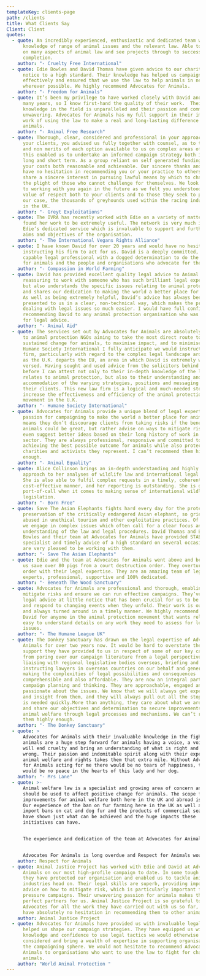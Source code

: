 ```yaml
---
templateKey: clients-page
path: /clients
title: What Clients Say
Client: Client
quotes:
  - quote: An incredibly experienced, enthusiastic and dedicated team with advanced
      knowledge of range of animal issues and the relevant law. Able to advise
      on many aspects of animal law and see projects through to successful
      completion.
    author: "- Cruelty Free International"
  - quote: Edie Bowles and David Thomas have given advice to our charity at short
      notice to a high standard. Their knowledge has helped us campaign
      effectively and ensured that we use the law to help animals in need
      wherever possible. We highly recommend Advocates for Animals.
    author: "- Freedom for Animals"
  - quote: It’s been my privilege to have worked closely with David and Edie for
      many years, so I know first-hand the quality of their work.  Their
      knowledge in the field is unparalleled and their passion and commitment
      unwavering. Advocates for Animals has my full support in their important
      work of using the law to make a real and long-lasting difference for
      animals.
    author: "- Animal Free Research"
  - quote: Thorough, clear, considered and professional in your approach to us as
      your clients, you advised us fully together with counsel, as to the merits
      and non merits of each option available to us on complex areas of law,
      this enabled us to undertake an informed campaign strategy both in the
      long and short term. As a group reliant on self generated funding we found
      your costs both reasonable and achievable. Our sincere thanks and we would
      have no hesitation in recommending you or your practice to others who
      share a sincere interest in pursuing lawful means by which to challenge
      the plight of those who cannot challenge for themselves. We look forward
      to working with you again in the future as we felt you understood the
      value of respect both to your clients and to those they seek to protect in
      our case, the thousands of greyhounds used within the racing industry here
      in the UK.
    author: "- Greyt Exploitations"
  - quote: The IVRA has recently worked with Edie on a variety of matters and has
      found her work to be extremely useful. The network is very much in need of
      Edie’s dedicated service which is invaluable to support and further the
      aims and objectives of the organisation.
    author: "- The International Vegans Rights Alliance"
  - quote: I have known David for over 20 years and would have no hesitation in
      instructing his firm to act for us. David is a deeply committed, highly
      capable legal professional with a dogged determination to do the very best
      for animals and the people and organisations who advocate for them.
    author: "- Compassion in World Farming"
  - quote: David has provided excellent quality legal advice to Animal Aid. It is so
      reassuring to work with someone who has such brilliant legal expertise,
      but also understands the specific issues relating to animal protection,
      and shares our dedication to making the world a better place for animals.
      As well as being extremely helpful, David’s advice has always been
      presented to us in a clear, non-technical way, which makes the process of
      dealing with legal issues so much easier. I would have full confidence in
      recommending David to any animal protection organisation who was looking
      for legal advice.
    author: "- Animal Aid"
  - quote: The services set out by Advocates for Animals are absolutely invaluable
      to animal protection NGOs aiming to take the most direct route to creating
      sustained change for animals, to maximise impact, and to minimise risk. At
      Humane Society International I fully anticipate we would instruct the
      firm, particularly with regard to the complex legal landscape around trade
      as the U.K. departs the EU, an area in which David is extremely well
      versed. Having sought and used advice from the solicitors behind this firm
      before I can attest not only to their in-depth knowledge of the law as it
      relates to animal protection, but also to their understanding and
      accommodation of the varying strategies, positions and messaging held by
      their clients. This new law firm is a logical and much-needed step to
      increase the effectiveness and efficiency of the animal protection
      movement in the U.K.
    author: "- Humane Society International"
  - quote: Advocates for Animals provide a unique blend of legal expertise and
      passion for campaigning to make the world a better place for animals. This
      means they don’t discourage clients from taking risks if the benefits to
      animals could be great, but rather advise on ways to mitigate risks or
      even suggest better ideas based on their long history of work in this
      sector. They are always professional, responsive and committed to
      achieving the best possible outcome for animals while also protecting the
      charities and activists they represent. I can’t recommend them highly
      enough.
    author: "- Animal Equality"
  - quote: Alice Collinson brings an in-depth understanding and highly professional
      approach to her analyses of wildlife law and international legal process.
      She is also able to fulfil complex requests in a timely, coherent and
      cost-effective manner, and her reporting is outstanding. She is our first
      port-of-call when it comes to making sense of international wildlife
      legislation.
    author: "- Born Free"
  - quote: Save The Asian Elephants fights hard every day for the protection and
      preservation of the critically endangered Asian elephant, so grievously
      abused in unethical tourism and other exploitative practices. Of necessity
      we engage in complex issues which often call for a clear focus and
      understanding of the law and legal procedures. David Thomas and Edie
      Bowles and their team at Advocates for Animals have provided STAE with
      specialist and timely advice of a high standard on several occasions. We
      are very pleased to be working with them.
    author: "- Save The Asian Elephants"
  - quote: Edie and the team at Advocates for Animals went above and beyond to help
      us save over 80 pigs from a court destruction order. They overturned this
      order with their legal expertise. They are an amazing team of legal
      experts, professional, supportive and 100% dedicated.
    author: "- Beneath The Wood Sanctuary"
  - quote: Advocates for Animals are professional and thorough, enabling us to
      mitigate risks and ensure we can run effective campaigns. They’ve given us
      legal advice at little notice that has been crucial for us to be nimble
      and respond to changing events when they unfold. Their work is outstanding
      and always turned around in a timely manner. We highly recommend Edie and
      David for anyone in the animal protection movement that wants reliable,
      easy to understand details on any work they need to assess for legal
      issues.
    author: "- The Humane League UK"
  - quote: The Donkey Sanctuary has drawn on the legal expertise of Advocates for
      Animals for over two years now. It would be hard to overstate the amazing
      support they have provided to us in respect of some of our key campaigns –
      from poring over our campaign literature from a legal perspective, to
      liaising with regional legislative bodies overseas, briefing and
      instructing lawyers in overseas countries on our behalf and generally
      making the complexities of legal possibilities and consequences
      comprehensible and also affordable. They are now an integral part of our
      campaign planning and thinking. They are approachable, engaged and
      passionate about the issues. We know that we will always get expert advice
      and insight from them, and they will always pull out all the stops if that
      is needed quickly.More than anything, they care about what we are doing
      and share our objectives and determination to secure improvements for
      animal welfare through legal processes and mechanisms. We can’t recommend
      them highly enough.
    author: "- The Donkey Sanctuary"
  - quote: >
      Advocates for Animals with their invaluable knowledge in the fight for all
      animals are a huge step forward for animals having a voice, a voice that
      will end cruelty and bring an understanding of what is right and what is
      wrong. Their passion and indomitable spirit along with their expertise in
      animal welfare and rights takes them that extra mile. Without Advocates
      for Animals acting for me there would be no tears of happiness, there
      would be no peace in the hearts of this lady and her dog.
    author: "- Mrs Lane"
  - quote: >-
      Animal welfare law is a specialist and growing area of concern and can and
      should be used to affect positive change for animals. The scope for making
      improvements for animal welfare both here in the UK and abroad is immense.
      Our experience of the ban on fur farming here in the UK as well as EU-wide
      import bans on cat and dog fur and the products of commercial seal hunts
      have shown just what can be achieved and the huge impacts these
      initiatives can have.


      The experience and dedication of the team at Advocates for Animals as well as a proven record of achievement in animal law means they are uniquely qualified and we very much look forward to future collaborations


      Advocates For Animals is long overdue and Respect for Animals would have no hesitation in instructing this firm in the future.
    author: Respect for Animals
  - quote: Animal Justice Project has worked with Edie and David at Advocates for
      Animals on our most high-profile campaign to date. In some tough times,
      they have protected our organisation and enabled us to tackle animal
      industries head on. Their legal skills are superb, providing important
      advice on how to mitigate risk, which is particularly important for our
      pressure campaigns. Their unwavering passion for animals makes them
      perfect partners for us. Animal Justice Project is so grateful to
      Advocates for all the work they have carried out with us so far, and would
      have absolutely no hesitation in recommending them to other animal NGOs.
    author: Animal Justice Project
  - quote: Advocates for Animals have provided us with invaluable legal advice and
      helped us shape our campaign strategies. They have equipped us with the
      knowledge and confidence to use legal tactics we would otherwise not have
      considered and bring a wealth of expertise in supporting organisations in
      the campaigning sphere. We would not hesitate to recommend Advocates for
      Animals to organisations who want to use the law to fight for change for
      animals.
    author: "World Animal Protection "
---
```

